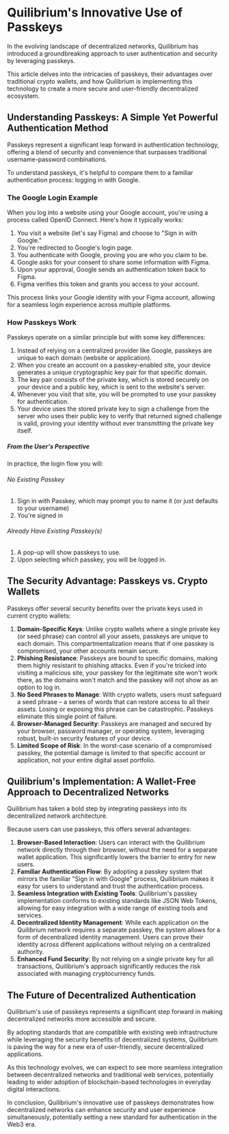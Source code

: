 
# Quilibrium's Innovative Use of Passkeys

In the evolving landscape of decentralized networks, Quilibrium has introduced a groundbreaking approach to user authentication and security by leveraging passkeys.

This article delves into the intricacies of passkeys, their advantages over traditional crypto wallets, and how Quilibrium is implementing this technology to create a more secure and user-friendly decentralized ecosystem.

## Understanding Passkeys: A Simple Yet Powerful Authentication Method

Passkeys represent a significant leap forward in authentication technology, offering a blend of security and convenience that surpasses traditional username-password combinations. 

To understand passkeys, it's helpful to compare them to a familiar authentication process: logging in with Google.

### The Google Login Example

When you log into a website using your Google account, you're using a process called OpenID Connect. Here's how it typically works:

1. You visit a website (let's say Figma) and choose to "Sign in with Google."
2. You're redirected to Google's login page.
3. You authenticate with Google, proving you are who you claim to be.
4. Google asks for your consent to share some information with Figma.
5. Upon your approval, Google sends an authentication token back to Figma.
6. Figma verifies this token and grants you access to your account.

This process links your Google identity with your Figma account, allowing for a seamless login experience across multiple platforms.

### How Passkeys Work

Passkeys operate on a similar principle but with some key differences:

1. Instead of relying on a centralized provider like Google, passkeys are unique to each domain (website or application).
2. When you create an account on a passkey-enabled site, your device generates a unique cryptographic key pair for that specific domain.
3. The key pair consists of the private key, which is stored securely on your device and a public key, which is sent to the website's server.
4. Whenever you visit that site, you will be prompted to use your passkey for authentication.
5. Your device uses the stored private key to sign a challenge from the server who uses their public key to verify that returned signed challenge is valid, proving your identity without ever transmitting the private key itself.

##### From the User's Perspective
In practice, the login flow you will:

###### No Existing Passkey
1. Sign in with Passkey, which may prompt you to name it (or just defaults to your username)
2. You're signed in

###### Already Have Existing Passkey(s)
1. A pop-up will show passkeys to use.
2. Upon selecting which passkey, you will be logged in.

## The Security Advantage: Passkeys vs. Crypto Wallets

Passkeys offer several security benefits over the private keys used in current crypto wallets:

1. **Domain-Specific Keys**: Unlike crypto wallets where a single private key (or seed phrase) can control all your assets, passkeys are unique to each domain. This compartmentalization means that if one passkey is compromised, your other accounts remain secure.
2. **Phishing Resistance**: Passkeys are bound to specific domains, making them highly resistant to phishing attacks. Even if you're tricked into visiting a malicious site, your passkey for the legitimate site won't work there, as the domains won't match and the passkey will not show as an option to log in.
3. **No Seed Phrases to Manage**: With crypto wallets, users must safeguard a seed phrase – a series of words that can restore access to all their assets. Losing or exposing this phrase can be catastrophic. Passkeys eliminate this single point of failure.
4. **Browser-Managed Security**: Passkeys are managed and secured by your browser, password manager, or operating system, leveraging robust, built-in security features of your device.
5. **Limited Scope of Risk**: In the worst-case scenario of a compromised passkey, the potential damage is limited to that specific account or application, not your entire digital asset portfolio.

## Quilibrium's Implementation: A Wallet-Free Approach to Decentralized Networks

Quilibrium has taken a bold step by integrating passkeys into its decentralized network architecture. 

Because users can use passkeys, this offers several advantages:

1. **Browser-Based Interaction**: Users can interact with the Quilibrium network directly through their browser, without the need for a separate wallet application. This significantly lowers the barrier to entry for new users.
2. **Familiar Authentication Flow**: By adopting a passkey system that mirrors the familiar "Sign in with Google" process, Quilibrium makes it easy for users to understand and trust the authentication process.
3. **Seamless Integration with Existing Tools**: Quilibrium's passkey implementation conforms to existing standards like JSON Web Tokens, allowing for easy integration with a wide range of existing tools and services.
4. **Decentralized Identity Management**: While each application on the Quilibrium network requires a separate passkey, the system allows for a form of decentralized identity management. Users can prove their identity across different applications without relying on a centralized authority.
5. **Enhanced Fund Security**: By not relying on a single private key for all transactions, Quilibrium's approach significantly reduces the risk associated with managing cryptocurrency funds.

## The Future of Decentralized Authentication

Quilibrium's use of passkeys represents a significant step forward in making decentralized networks more accessible and secure.

By adopting standards that are compatible with existing web infrastructure while leveraging the security benefits of decentralized systems, Quilibrium is paving the way for a new era of user-friendly, secure decentralized applications.

As this technology evolves, we can expect to see more seamless integration between decentralized networks and traditional web services, potentially leading to wider adoption of blockchain-based technologies in everyday digital interactions.

In conclusion, Quilibrium's innovative use of passkeys demonstrates how decentralized networks can enhance security and user experience simultaneously, potentially setting a new standard for authentication in the Web3 era.